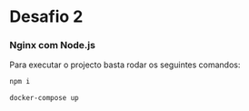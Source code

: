 # Desafio 2

### Nginx com Node.js

Para executar o projecto basta rodar os seguintes comandos:

```bash
npm i
```

```bash
docker-compose up
```